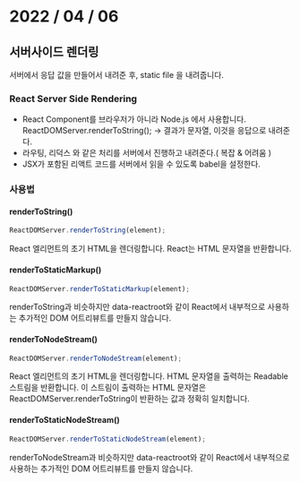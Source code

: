 # 2022 / 04 / 06

## 서버사이드 렌더링

서버에서 응답 값을 만들어서 내려준 후, static file 을 내려줍니다.

### React Server Side Rendering

- React Component를 브라우저가 아니라 Node.js 에서 사용합니다.
  ReactDOMServer.renderToString(<APP />);
  -> 결과가 문자열, 이것을 응답으로 내려준다.
- 라우팅, 리덕스 와 같은 처리를 서버에서 진행하고 내려준다.( 복잡 & 어려움 )
- JSX가 포함된 리액트 코드를 서버에서 읽을 수 있도록 babel을 설정한다.

### 사용법

#### renderToString()

```jsx
ReactDOMServer.renderToString(element);
```

React 엘리먼트의 초기 HTML을 렌더링합니다. React는 HTML 문자열을 반환합니다.

#### renderToStaticMarkup()

```jsx
ReactDOMServer.renderToStaticMarkup(element);
```

renderToString과 비슷하지만 data-reactroot와 같이 React에서 내부적으로 사용하는 추가적인 DOM 어트리뷰트를 만들지 않습니다.

#### renderToNodeStream()

```jsx
ReactDOMServer.renderToNodeStream(element);
```

React 엘리먼트의 초기 HTML을 렌더링합니다. HTML 문자열을 출력하는 Readable 스트림을 반환합니다. 이 스트림이 출력하는 HTML 문자열은 ReactDOMServer.renderToString이 반환하는 값과 정확히 일치합니다.

#### renderToStaticNodeStream()

```jsx
ReactDOMServer.renderToStaticNodeStream(element);
```

renderToNodeStream과 비슷하지만 data-reactroot와 같이 React에서 내부적으로 사용하는 추가적인 DOM 어트리뷰트를 만들지 않습니다.
